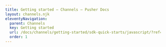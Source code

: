 ```yaml
---
title: Getting started — Channels — Pusher Docs
layout: channels.njk
eleventyNavigation:
  parent: Channels
  key: Getting started
  url: /docs/channels/getting-started/sdk-quick-starts/javascript/?ref=nav
  order: 1
---
```

